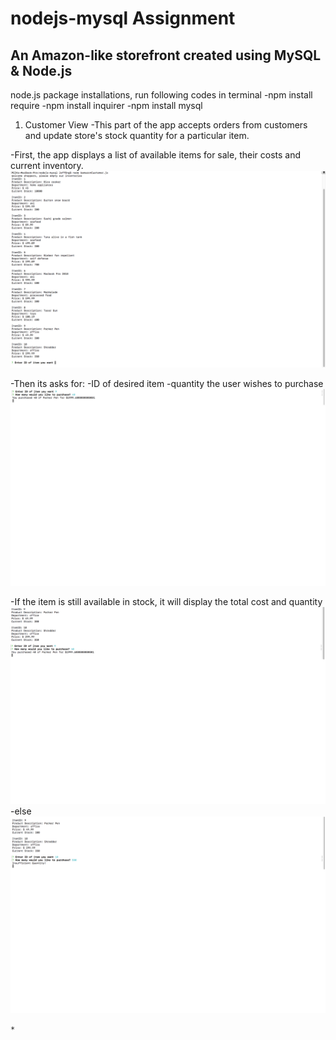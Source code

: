 # nodejs-mysql Assignment 
## An Amazon-like storefront created using MySQL & Node.js 

node.js package installations, run following codes in terminal
-npm install require
-npm install inquirer
-npm install mysql

1. Customer View 
-This part of the app accepts orders from customers and update store's stock quantity for a particular item.

-First, the app displays a list of available items for sale, their costs and current inventory.
![alt text](https://github.com/JeffONGPH/nodejs-mysql/blob/master/screenshots/item%20List.png)

-Then its asks for: 
    -ID of desired item 
    -quantity the user wishes to purchase 
    ![alt text](https://github.com/JeffONGPH/nodejs-mysql/blob/master/screenshots/questions.png)
    
-If the item is still available in stock, it will display the total cost and quantity 
![alt text](https://github.com/JeffONGPH/nodejs-mysql/blob/master/screenshots/purchase-succesful.png)
    -else 
    ![alt text](https://github.com/JeffONGPH/nodejs-mysql/blob/master/screenshots/insufficient-quantity.png)
    
    *

